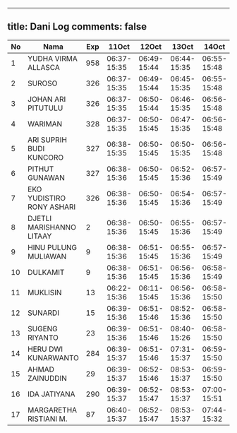 
---
title: Dani Log
comments: false
---

| No | Nama | Exp | 11Oct | 12Oct | 13Oct | 14Oct | 15Oct |
|-----|-----|-----|-----|-----|-----|-----|-----|
| 1 | YUDHA VIRMA ALLASCA  | 958 | 06:37-15:35 | 06:49-15:44 | 06:44-15:35 | 06:55-15:48 | 06:31-- |
| 2 | SUROSO  | 326 | 06:37-15:35 | 06:49-15:44 | 06:45-15:35 | 06:55-15:48 | 06:31-- |
| 3 | JOHAN ARI PITUTULU  | 326 | 06:37-15:35 | 06:50-15:44 | 06:46-15:35 | 06:56-15:48 | 06:31-- |
| 4 | WARIMAN  | 328 | 06:37-15:35 | 06:50-15:45 | 06:47-15:35 | 06:56-15:48 | 06:32-- |
| 5 | ARI SUPRIH BUDI KUNCORO  | 327 | 06:38-15:35 | 06:50-15:45 | 06:50-15:35 | 06:56-15:48 | 06:32-- |
| 6 | PITHUT GUNAWAN  | 327 | 06:38-15:36 | 06:50-15:45 | 06:52-15:36 | 06:57-15:49 | 06:32-- |
| 7 | EKO YUDISTIRO RONY ASHARI  | 326 | 06:38-15:36 | 06:50-15:45 | 06:54-15:36 | 06:57-15:49 | 06:32-- |
| 8 | DJETLI MARISHANNO LITAAY  | 2 | 06:38-15:36 | 06:50-15:45 | 06:55-15:36 | 06:57-15:49 | 06:32-- |
| 9 | HINU PULUNG MULIAWAN  | 9 | 06:38-15:36 | 06:51-15:45 | 06:55-15:36 | 06:57-15:49 | 06:33-- |
| 10 | DULKAMIT  | 9 | 06:38-15:36 | 06:51-15:45 | 06:56-15:36 | 06:58-15:49 | 06:33-- |
| 11 | MUKLISIN  | 13 | 06:22-15:36 | 06:11-15:45 | 06:56-15:36 | 06:58-15:50 | 06:33-- |
| 12 | SUNARDI  | 15 | 06:39-15:36 | 06:51-15:46 | 08:52-15:36 | 06:58-15:50 | 06:33-- |
| 13 | SUGENG RIYANTO  | 23 | 06:39-15:36 | 06:51-15:46 | 08:40-15:26 | 06:58-15:50 | 06:33-- |
| 14 | HERU DWI KUNARWANTO  | 284 | 06:39-15:37 | 06:51-15:46 | 07:31-15:37 | 06:59-15:50 | 06:34-- |
| 15 | AHMAD ZAINUDDIN  | 29 | 06:39-15:37 | 06:52-15:46 | 08:53-15:37 | 06:59-15:50 | 06:34-- |
| 16 | IDA JATIYANA  | 290 | 06:39-15:37 | 06:52-15:47 | 08:53-15:37 | 07:00-15:51 | 06:34-- |
| 17 | MARGARETHA RISTIANI M.  | 87 | 06:40-15:37 | 06:52-15:47 | 08:53-15:37 | 07:44-15:32 | 06:34-- |
